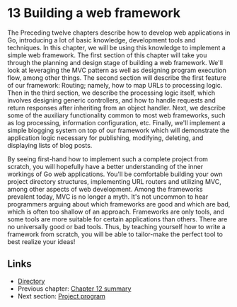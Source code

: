 # 13 Building a web framework

The Preceding twelve chapters describe how to develop web applications in Go, introducing a lot of basic knowledge, development tools and techniques. In this chapter, we will be using this knowledge to implement a simple web framework. The first section of this chapter will take you through the planning and design stage of building a web framework. We'll look at leveraging the MVC pattern as well as designing program execution flow, among other things. The second section will describe the first feature of our framework: Routing; namely, how to map URLs to processing logic. Then in the third section, we describe the processing logic itself, which involves designing generic controllers, and how to handle requests and return responses after inheriting from an object handler. Next, we describe some of the auxiliary functionality common to most web frameworks, such as log processing, information configuration, etc. Finally, we'll implement a simple blogging system on top of our framework which will demonstrate the application logic necessary for publishing, modifying, deleting, and displaying lists of blog posts.

By seeing first-hand how to implement such a complete project from scratch, you will hopefully have a better understanding of the inner workings of Go web applications. You'll be comfortable building your own project directory structures, implementing URL routers and utilizing MVC, among other aspects of web development. Among the frameworks prevalent today, MVC is no longer a myth. It's not uncommon to hear programmers arguing about which frameworks are good and which are bad, which is often too shallow of an approach. Frameworks are only tools, and some tools are more suitable for certain applications than others. There are no universally good or bad tools. Thus, by teaching yourself how to write a framework from scratch, you will be able to tailor-make the perfect tool to best realize your ideas!

## Links

* [Directory](preface.md)
* Previous chapter: [Chapter 12 summary](12.5.md)
* Next section: [Project program](13.1.md)

